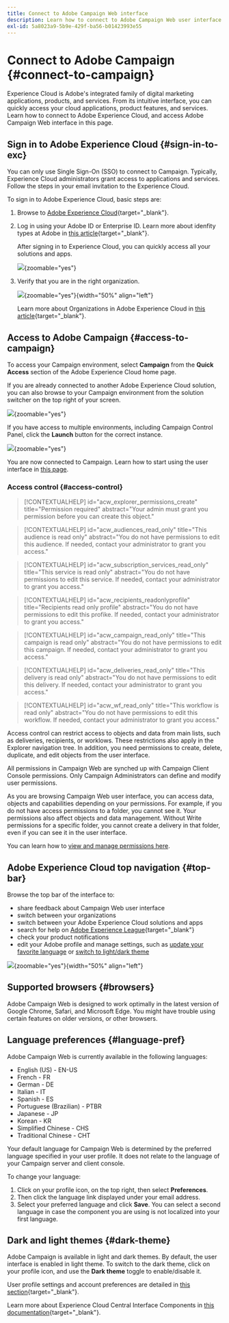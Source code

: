 ```yaml
---
title: Connect to Adobe Campaign Web interface
description: Learn how to connect to Adobe Campaign Web user interface
exl-id: 5a8023a9-5b9e-429f-ba56-b01423993e55
---
```

# Connect to Adobe Campaign {#connect-to-campaign}

Experience Cloud is Adobe's integrated family of digital marketing applications, products, and services. From its intuitive interface, you can quickly access your cloud applications, product features, and services. Learn how to connect to Adobe Experience Cloud, and access Adobe Campaign Web interface in this page.

## Sign in to Adobe Experience Cloud {#sign-in-to-exc}

You can only use Single Sign-On (SSO) to connect to Campaign. Typically, Experience Cloud administrators grant access to applications and services. Follow the steps in your email invitation to the Experience Cloud.

To sign in to Adobe Experience Cloud, basic steps are:

1. Browse to [Adobe Experience Cloud](https://experience.adobe.com/){target="_blank"}.

1. Log in using your Adobe ID or Enterprise ID. Learn more about idenfity types at Adobe in [this article](https://helpx.adobe.com/enterprise/using/identity.html){target="_blank"}.
    
    After signing in to Experience Cloud, you can quickly access all your solutions and apps.

    ![](assets/exc-home.png){zoomable="yes"}

1. Verify that you are in the right organization. 

    ![](assets/exc-orgs.png){zoomable="yes"}{width="50%" align="left"}

    Learn more about Organizations in Adobe Experience Cloud in [this article](https://experienceleague.adobe.com/docs/core-services/interface/administration/organizations.html){target="_blank"}.


## Access to Adobe Campaign {#access-to-campaign}

To access your Campaign environment, select **Campaign** from the **Quick Access** section of the Adobe Experience Cloud home page. 

If you are already connected to another Adobe Experience Cloud solution, you can also browse to your Campaign environment from the solution switcher on the top right of your screen.

![](assets/solution-switcher.png){zoomable="yes"}

If you have access to multiple environments, including Campaign Control Panel, click the **Launch** button for the correct instance. 

![](assets/launch-campaign.png){zoomable="yes"}

You are now connected to Campaign. Learn how to start using the user interface in [this page](user-interface.md).

### Access control {#access-control}

>[!CONTEXTUALHELP]
>id="acw_explorer_permissions_create"
>title="Permission required"
>abstract="Your admin must grant you permission before you can create this object."

>[!CONTEXTUALHELP]
>id="acw_audiences_read_only"
>title="This audience is read only"
>abstract="You do not have permissions to edit this audience. If needed, contact your administrator to grant you access."

>[!CONTEXTUALHELP]
>id="acw_subscription_services_read_only"
>title="This service is read only"
>abstract="You do not have permissions to edit this service. If needed, contact your administrator to grant you access."

>[!CONTEXTUALHELP]
>id="acw_recipients_readonlyprofile"
>title="Recipients read only profile"
>abstract="You do not have permissions to edit this profike. If needed, contact your administrator to grant you access."

>[!CONTEXTUALHELP]
>id="acw_campaign_read_only"
>title="This campaign is read only"
>abstract="You do not have permissions to edit this campaign. If needed, contact your administrator to grant you access."

>[!CONTEXTUALHELP]
>id="acw_deliveries_read_only"
>title="This delivery is read only"
>abstract="You do not have permissions to edit this delivery. If needed, contact your administrator to grant you access."

>[!CONTEXTUALHELP]
>id="acw_wf_read_only"
>title="This workflow is read only"
>abstract="You do not have permissions to edit this workflow. If needed, contact your administrator to grant you access."

Access control can restrict access to objects and data from main lists, such as deliveries, recipients, or worklows. These restrictions also apply in the Explorer navigation tree. In addition, you need permissions to create, delete, duplicate, and edit objects from the user interface.

All permissions in Campaign Web are synched up with Campaign Client Console permissions. Only Campaign Administrators can define and modify user permissions. 

As you are browsing Campaign Web user interface, you can access data, objects and capabilities depending on your permissions. For example, if you do not have access permissions to a folder, you cannot see it. Your permissions also affect objects and data management. Without Write permissions for a specific folder, you cannot create a delivery in that folder, even if you can see it in the user interface.

You can learn how to [view and manage permissions here](permissions.md).

## Adobe Experience Cloud top navigation {#top-bar}

Browse the top bar of the interface to:

* share feedback about Campaign Web user interface
* switch between your organizations
* switch between your Adobe Experience Cloud solutions and apps
* search for help on [Adobe Experience League](https://experienceleague.adobe.com/docs/){target="_blank"}
* check your product notifications
* edit your Adobe profile and manage settings, such as [update your favorite language](#language-pref) or [switch to light/dark theme](#dark-theme)

![](assets/do-not-localize/unified-shell.png){zoomable="yes"}{width="50%" align="left"}

## Supported browsers {#browsers}

Adobe Campaign Web is designed to work optimally in the latest version of Google Chrome, Safari, and Microsoft Edge. You might have trouble using certain features on older versions, or other browsers.

## Language preferences {#language-pref}

Adobe Campaign Web is currently available in the following languages:

* English (US) - EN-US
* French - FR
* German - DE
* Italian - IT
* Spanish - ES
* Portuguese (Brazilian) - PTBR
* Japanese - JP
* Korean - KR
* Simplified Chinese - CHS
* Traditional Chinese - CHT


Your default language for Campaign Web is determined by the preferred language specified in your user profile. It does not relate to the language of your Campaign server and client console.

To change your language:

1. Click on your profile icon, on the top right, then select **Preferences**.
1. Then click the language link displayed under your email address.
1. Select your preferred language and click **Save**. You can select a second language in case the component you are using is not localized into your first language.

<!--
>[!CAUTION]
>
>If you plan to use [AI-powered contextual help](using-ai.md) capabilities, you must set your prefered language to English. Other languages are not supported.
>
-->

## Dark and light themes {#dark-theme}

Adobe Campaign is available in light and dark themes. By default, the user interface is enabled in light theme. To switch to the dark theme, click on your profile icon, and use the **Dark theme** toggle to enable/disable it.

User profile settings and account preferences are detailed in [this section](https://experienceleague.adobe.com/docs/core-services/interface/experience-cloud.html#preferences){target="_blank"}. 

Learn more about Experience Cloud Central Interface Components in [this documentation](https://experienceleague.adobe.com/docs/core-services/interface/experience-cloud.html){target="_blank"}.
